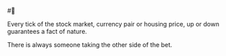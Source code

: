 #🌱 

Every tick of the stock market, currency pair or housing price, up or down guarantees a fact of nature.

There is always someone taking the other side of the bet.

